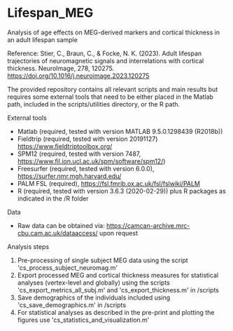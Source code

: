 # Lifespan_MEG

Analysis of age effects on MEG-derived markers and cortical thickness in an adult lifespan sample 

Reference: Stier, C., Braun, C., & Focke, N. K. (2023). Adult lifespan trajectories of neuromagnetic signals and interrelations with cortical thickness. NeuroImage, 278, 120275.
https://doi.org/10.1016/j.neuroimage.2023.120275

The provided repository contains all relevant scripts and main results but requires some external tools that need to be either placed in the Matlab path, included in the scripts/utilities directory, or the R path.

External tools

- Matlab (required, tested with version MATLAB 9.5.0.1298439 (R2018b))
- Fieldtrip (required, tested with version 20191127) https://www.fieldtriptoolbox.org/
- SPM12 (required, tested with version 7487, https://www.fil.ion.ucl.ac.uk/spm/software/spm12/)
- Freesurfer (required, tested with version 6.0.0), https://surfer.nmr.mgh.harvard.edu/
- PALM FSL (required), https://fsl.fmrib.ox.ac.uk/fsl/fslwiki/PALM
- R (required, tested with version 3.6.3 (2020-02-29)) plus R packages as indicated in the /R folder

Data

- Raw data can be obtained via: https://camcan-archive.mrc-cbu.cam.ac.uk/dataaccess/ upon request

Analysis steps

1. Pre-processing of single subject MEG data using the script 'cs_process_subject_neuromag.m' 
2. Export processed MEG and cortical thickness measures for statistical analyses (vertex-level and globally) using the scripts 'cs_export_metrics_all_subj.m' and 'cs_export_thickness.m' in /scripts
3. Save demographics of the individuals included using 'cs_save_demographics.m' in /scripts
4. For statistical analyses as described in the pre-print and plotting the figures use 'cs_statistics_and_visualization.m' 
